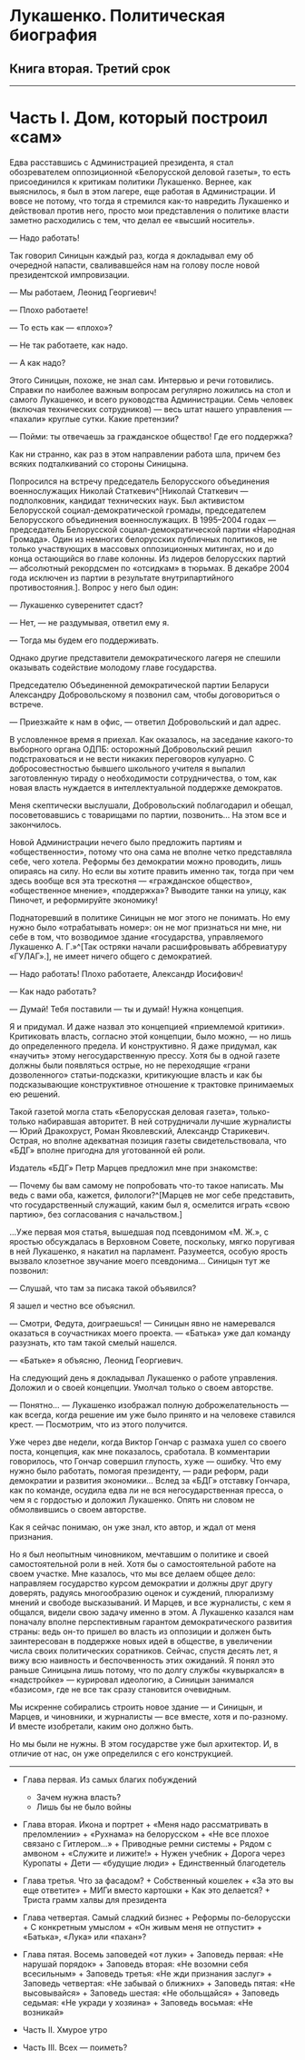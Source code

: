 # Лукашенко. Политическая биография
## Книга вторая. Третий срок

---

# Часть I. Дом, который построил «сам»

Едва расставшись с Администрацией президента, я стал обозревателем оппозиционной «Белорусской деловой газеты», то есть присоединился к критикам политики Лукашенко. Вернее, как выяснилось, я был в этом лагере, еще работая в Администрации. И вовсе не потому, что тогда я стремился как-то навредить Лукашенко и действовал против него, просто мои представления о политике власти заметно расходились с тем, что делал ее «высший носитель».

— Надо работать\!

Так говорил Синицын каждый раз, когда я докладывал ему об очередной напасти, сваливавшейся нам на голову после новой президентской импровизации.

— Мы работаем, Леонид Георгиевич\!

— Плохо работаете\!

— То есть как — «плохо»?

— Не так работаете, как надо.

— А как надо?

Этого Синицын, похоже, не знал сам. Интервью и речи готовились. Справки по наиболее важным вопросам регулярно ложились на стол и самого Лукашенко, и всего руководства Администрации. Семь человек \(включая технических сотрудников\) — весь штат нашего управления — «пахали» круглые сутки. Какие претензии?

— Пойми: ты отвечаешь за гражданское общество\! Где его поддержка?

Как ни странно, как раз в этом направлении работа шла, причем без всяких подталкиваний со стороны Синицына.

Попросился на встречу председатель Белорусского объединения военнослужащих Николай Статкевич^[Николай Статкевич — подполковник, кандидат технических наук. Был активистом Белорусской социал-демократической громады, председателем Белорусского объединения военнослужащих. В 1995–2004 годах — председатель Белорусской социал-демократической партии «Народная Громада». Один из немногих белорусских публичных политиков, не только участвующих в массовых оппозиционных митингах, но и до конца остающийся во главе колонны. Из лидеров белорусских партий — абсолютный рекордсмен по «отсидкам» в тюрьмах. В декабре 2004 года исключен из партии в результате внутрипартийного противостояния.]. Вопрос у него был один:

— Лукашенко суверенитет сдаст?

— Нет, — не раздумывая, ответил ему я.

— Тогда мы будем его поддерживать.

Однако другие представители демократического лагеря не спешили оказывать содействие молодому главе государства.

Председателю Объединенной демократической партии Беларуси Александру Добровольскому я позвонил сам, чтобы договориться о встрече.

— Приезжайте к нам в офис, — ответил Добровольский и дал адрес.

В условленное время я приехал. Как оказалось, на заседание какого-то выборного органа ОДПБ: осторожный Добровольский решил подстраховаться и не вести никаких переговоров кулуарно. С добросовестностью бывшего школьного учителя я выпалил заготовленную тираду о необходимости сотрудничества, о том, как новая власть нуждается в интеллектуальной поддержке демократов.

Меня скептически выслушали, Добровольский поблагодарил и обещал, посоветовавшись с товарищами по партии, позвонить… На этом все и закончилось.

Новой Администрации нечего было предложить партиям и «общественности», потому что она сама не вполне четко представляла себе, чего хотела. Реформы без демократии можно проводить, лишь опираясь на силу. Но если вы хотите править именно так, тогда при чем здесь вообще вся эта трескотня — «гражданское общество», «общественное мнение», «поддержка»? Выводите танки на улицу, как Пиночет, и реформируйте экономику\!

Поднаторевший в политике Синицын не мог этого не понимать. Но ему нужно было «отрабатывать номер»: он не мог признаться ни мне, ни себе в том, что возводимое здание «государства, управляемого Лукашенко А. Г.»^[Так остряки начали расшифровывать аббревиатуру «ГУЛАГ».], не имеет ничего общего с демократией.

— Надо работать\! Плохо работаете, Александр Иосифович\!

— Как надо работать?

— Думай\! Тебя поставили — ты и думай\! Нужна концепция.

Я и придумал. И даже назвал это концепцией «приемлемой критики». Критиковать власть, согласно этой концепции, было можно, — но лишь до определенного предела. И конструктивно. Я даже придумал, как «научить» этому негосударственную прессу. Хотя бы в одной газете должны были появляться острые, но не переходящие «грани дозволенного» статьи-подсказки, критикующие власть и как бы подсказывающие конструктивное отношение к трактовке принимаемых ею решений.

Такой газетой могла стать «Белорусская деловая газета», только-только набиравшая авторитет. В ней сотрудничали лучшие журналисты — Юрий Дракохруст, Роман Яковлевский, Александр Старикевич. Острая, но вполне адекватная позиция газеты свидетельствовала, что «БДГ» вполне пригодна для уготованной ей роли.

Издатель «БДГ» Петр Марцев предложил мне при знакомстве:

— Почему бы вам самому не попробовать что-то такое написать. Мы ведь с вами оба, кажется, филологи?^[Марцев не мог себе представить, что государственный служащий, каким был я, осмелится играть «свою партию», без согласования с начальством.]

…Уже первая моя статья, вышедшая под псевдонимом «М. Ж.», с яростью обсуждалась в Верховном Совете, поскольку, мягко поругивая в ней Лукашенко, я накатил на парламент. Разумеется, особую ярость вызвало клозетное звучание моего псевдонима… Синицын тут же позвонил:

— Слушай, что там за писака такой объявился?

Я зашел и честно все объяснил.

— Смотри, Федута, доиграешься\! — Синицын явно не намеревался оказаться в соучастниках моего проекта. — «Батька» уже дал команду разузнать, кто там такой смелый нашелся.

— «Батьке» я объясню, Леонид Георгиевич.

На следующий день я докладывал Лукашенко о работе управления. Доложил и о своей концепции. Умолчал только о своем авторстве.

— Понятно… — Лукашенко изображал полную доброжелательность — как всегда, когда решение им уже было принято и на человеке ставился крест. — Посмотрим, что из этого получится.

Уже через две недели, когда Виктор Гончар с размаха ушел со своего поста, концепция, как мне показалось, сработала. В комментарии говорилось, что Гончар совершил глупость, хуже — ошибку. Что ему нужно было работать, помогая президенту, — ради реформ, ради демократии и развития экономики… Вслед за «БДГ» отставку Гончара, как по команде, осудила едва ли не вся негосударственная пресса, о чем я с гордостью и доложил Лукашенко. Опять ни словом не обмолвившись о своем авторстве.


Как я сейчас понимаю, он уже знал, кто автор, и ждал от меня признания.

Но я был неопытным чиновником, мечтавшим о политике и своей самостоятельной роли в ней. Хотя бы о самостоятельной работе на своем участке. Мне казалось, что мы все делаем общее дело: направляем государство курсом демократии и должны друг другу доверять, радуясь многообразию оценок и суждений, плюрализму мнений и свободе высказываний. И Марцев, и все журналисты, с кем я общался, видели свою задачу именно в этом. А Лукашенко казался нам поначалу вполне перспективным гарантом демократического развития страны: ведь он-то пришел во власть из оппозиции и должен быть заинтересован в поддержке новых идей в обществе, в увеличении числа своих политических соратников. Сейчас, спустя десять лет, я вижу всю наивность и беспочвенность этих ожиданий. Я понял это раньше Синицына лишь потому, что по долгу службы «кувыркался» в «надстройке» — курировал идеологию, а Синицын занимался «базисом», где не все так сразу становится очевидным.

Мы искренне собирались строить новое здание — и Синицын, и Марцев, и чиновники, и журналисты — все вместе, хотя и по-разному. И вместе изобретали, каким оно должно быть.

Но мы были не нужны. В этом государстве уже был архитектор. И, в отличие от нас, он уже определился с его конструкцией.

---

+ Глава первая. Из самых благих побуждений
	+ Зачем нужна власть?
	+ Лишь бы не было войны

+ Глава вторая. Икона и портрет
            + «Меня надо рассматривать в преломлении»
            + «Рухнама» на белорусском
            + «Не все плохое связано с Гитлером…»
            + Приводные ремни системы
            + Рядом с амвоном
            + «Служите и лижите\!»
            + Нужен учебник
            + Дорога через Куропаты
            + Дети — «будущие люди»
            + Единственный благодетель

+ Глава третья. Что за фасадом?
            + Собственный кошелек
            + «За это вы еще ответите»
            + МИГи вместо картошки
            + Как это делается?
            + Триста грамм халвы для президента

+ Глава четвертая. Самый сладкий бизнес
            + Реформы по-белорусски
            + С конкретным умыслом
            + «Он живым меня не отпустит»
            + «Батька», «Лука» или «пахан»?

+ Глава пятая. Восемь заповедей «от луки»
            + Заповедь первая: «Не нарушай порядок»
            + Заповедь вторая: «Не возомни себя всесильным»
            + Заповедь третья: «Не жди признания заслуг»
            + Заповедь четвертая: «Не забывай о ближних»
            + Заповедь пятая: «Не высовывайся»
            + Заповедь шестая: «Не обольщайся»
            + Заповедь седьмая: «Не укради у хозяина»
            + Заповедь восьмая: «Не возникай»


+ Часть II. Хмурое утро
+ Часть III. Всех — поиметь?
